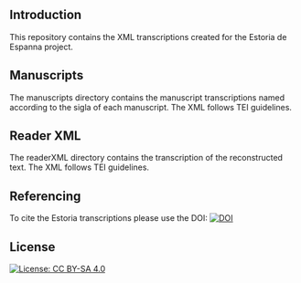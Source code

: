 Introduction
------
This repository contains the XML transcriptions created for the Estoria de Espanna project.

Manuscripts
-----
The manuscripts directory contains the manuscript transcriptions named according to the sigla of each manuscript. The XML follows TEI guidelines.

Reader XML
-----
The readerXML directory contains the transcription of the reconstructed text. The XML follows TEI guidelines.

Referencing
-----
To cite the Estoria transcriptions please use the DOI: [![DOI](https://zenodo.org/badge/175293116.svg)](https://zenodo.org/badge/latestdoi/175293116)

License
-----

[![License: CC BY-SA 4.0](https://img.shields.io/badge/License-CC%20BY--SA%204.0-lightgrey.svg)](https://creativecommons.org/licenses/by-sa/4.0/)
